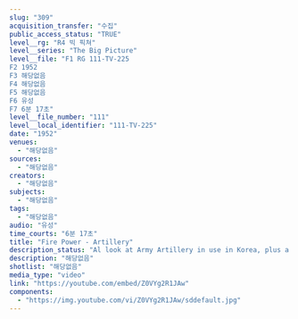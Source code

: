 ```yaml
---
slug: "309"
acquisition_transfer: "수집"
public_access_status: "TRUE"
level__rg: "R4 빅 픽쳐"
level__series: "The Big Picture"
level__file: "F1 RG 111-TV-225
F2 1952
F3 해당없음
F4 해당없음
F5 해당없음
F6 유성
F7 6분 17초"
level__file_number: "111"
level__local_identifier: "111-TV-225"
date: "1952"
venues: 
  - "해당없음"
sources: 
  - "해당없음"
creators: 
  - "해당없음"
subjects: 
  - "해당없음"
tags: 
  - "해당없음"
audio: "유성"
time_courts: "6분 17초"
title: "Fire Power - Artillery"
description_status: "Al look at Army Artillery in use in Korea, plus a study of the 280mm Cannon"
description: "해당없음"
shotlist: "해당없음"
media_type: "video"
link: "https://youtube.com/embed/Z0VYg2R1JAw"
components: 
  - "https://img.youtube.com/vi/Z0VYg2R1JAw/sddefault.jpg"
---
```

